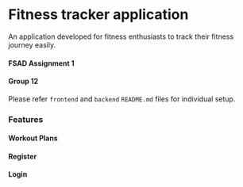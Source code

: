 # Fitness tracker application

An application developed for fitness enthusiasts to track their fitness journey easily.

#### FSAD Assignment 1
#### Group 12

Please refer `frontend` and `backend` `README.md` files for individual setup.

### Features

#### Workout Plans

#### Register

#### Login
